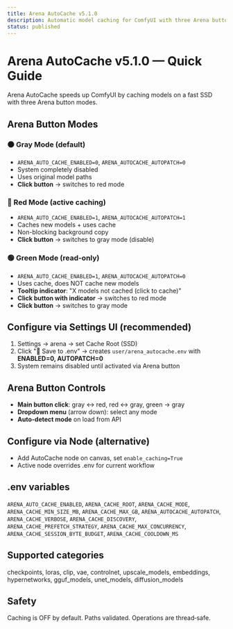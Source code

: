 ```yaml
---
title: Arena AutoCache v5.1.0
description: Automatic model caching for ComfyUI with three Arena button modes
status: published
---
```


# Arena AutoCache v5.1.0 — Quick Guide

Arena AutoCache speeds up ComfyUI by caching models on a fast SSD with three Arena button modes.

## Arena Button Modes

### ⚫ Gray Mode (default)
- `ARENA_AUTO_CACHE_ENABLED=0`, `ARENA_AUTOCACHE_AUTOPATCH=0`
- System completely disabled
- Uses original model paths
- **Click button** → switches to red mode

### 🔴 Red Mode (active caching)
- `ARENA_AUTO_CACHE_ENABLED=1`, `ARENA_AUTOCACHE_AUTOPATCH=1`
- Caches new models + uses cache
- Non-blocking background copy
- **Click button** → switches to gray mode (disable)

### 🟢 Green Mode (read-only)
- `ARENA_AUTO_CACHE_ENABLED=1`, `ARENA_AUTOCACHE_AUTOPATCH=0`
- Uses cache, does NOT cache new models
- **Tooltip indicator**: "X models not cached (click to cache)"
- **Click button with indicator** → switches to red mode
- **Click button** → switches to gray mode

## Configure via Settings UI (recommended)
1) Settings → arena → set Cache Root (SSD)
2) Click "💾 Save to .env" → creates `user/arena_autocache.env` with **ENABLED=0, AUTOPATCH=0**
3) System remains disabled until activated via Arena button

## Arena Button Controls
- **Main button click**: gray ↔ red, red ↔ gray, green → gray
- **Dropdown menu** (arrow down): select any mode
- **Auto-detect mode** on load from API

## Configure via Node (alternative)
- Add AutoCache node on canvas, set `enable_caching=True`
- Active node overrides .env for current workflow

## .env variables
`ARENA_AUTO_CACHE_ENABLED`, `ARENA_CACHE_ROOT`, `ARENA_CACHE_MODE`,
`ARENA_CACHE_MIN_SIZE_MB`, `ARENA_CACHE_MAX_GB`, `ARENA_AUTOCACHE_AUTOPATCH`,
`ARENA_CACHE_VERBOSE`, `ARENA_CACHE_DISCOVERY`, `ARENA_CACHE_PREFETCH_STRATEGY`,
`ARENA_CACHE_MAX_CONCURRENCY`, `ARENA_CACHE_SESSION_BYTE_BUDGET`, `ARENA_CACHE_COOLDOWN_MS`

## Supported categories
checkpoints, loras, clip, vae, controlnet, upscale_models, embeddings,
hypernetworks, gguf_models, unet_models, diffusion_models

## Safety
Caching is OFF by default. Paths validated. Operations are thread‑safe.